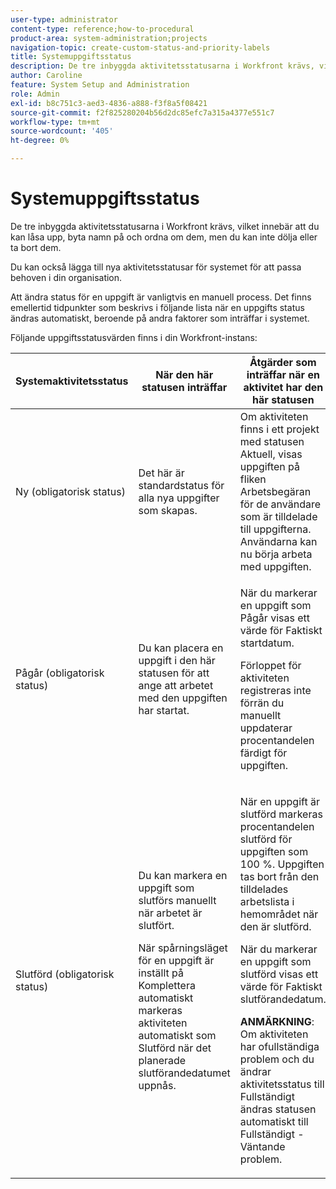 ```yaml
---
user-type: administrator
content-type: reference;how-to-procedural
product-area: system-administration;projects
navigation-topic: create-custom-status-and-priority-labels
title: Systemuppgiftsstatus
description: De tre inbyggda aktivitetsstatusarna i Workfront krävs, vilket innebär att du kan låsa upp, byta namn på och ordna om dem, men du kan inte dölja eller ta bort dem. Du kan också lägga till nya aktivitetsstatusar för systemet för att passa behoven i din organisation. Att ändra status för en uppgift är vanligtvis en manuell process, men ibland ändras status för en uppgift automatiskt beroende på andra faktorer som inträffar i systemet.
author: Caroline
feature: System Setup and Administration
role: Admin
exl-id: b8c751c3-aed3-4836-a888-f3f8a5f08421
source-git-commit: f2f825280204b56d2dc85efc7a315a4377e551c7
workflow-type: tm+mt
source-wordcount: '405'
ht-degree: 0%

---
```


# Systemuppgiftsstatus

De tre inbyggda aktivitetsstatusarna i Workfront krävs, vilket innebär att du kan låsa upp, byta namn på och ordna om dem, men du kan inte dölja eller ta bort dem.

Du kan också lägga till nya aktivitetsstatusar för systemet för att passa behoven i din organisation.

Att ändra status för en uppgift är vanligtvis en manuell process. Det finns emellertid tidpunkter som beskrivs i följande lista när en uppgifts status ändras automatiskt, beroende på andra faktorer som inträffar i systemet.

Följande uppgiftsstatusvärden finns i din Workfront-instans:

<table style="table-layout:auto"> 
 <col> 
 <col> 
 <col> 
 <thead> 
  <tr> 
   <th>Systemaktivitetsstatus</th> 
   <th>När den här statusen inträffar</th> 
   <th>Åtgärder som inträffar när en aktivitet har den här statusen</th> 
  </tr> 
 </thead> 
 <tbody> 
  <tr> 
   <td>Ny (obligatorisk status)</td> 
   <td>Det här är standardstatus för alla nya uppgifter som skapas.</td> 
   <td>Om aktiviteten finns i ett projekt med statusen Aktuell, visas uppgiften på fliken Arbetsbegäran för de användare som är tilldelade till uppgifterna. Användarna kan nu börja arbeta med uppgiften.</td> 
  </tr> 
  <tr> 
   <td>Pågår (obligatorisk status)</td> 
   <td>Du kan placera en uppgift i den här statusen för att ange att arbetet med den uppgiften har startat.</td> 
   <td> <p>När du markerar en uppgift som Pågår visas ett värde för Faktiskt startdatum.</p> <p>Förloppet för aktiviteten registreras inte förrän du manuellt uppdaterar procentandelen färdigt för uppgiften.</p> </td> 
  </tr> 
  <tr> 
   <td>Slutförd (obligatorisk status)</td> 
   <td> <p>Du kan markera en uppgift som slutförs manuellt när arbetet är slutfört.</p> <p>När spårningsläget för en uppgift är inställt på Komplettera automatiskt markeras aktiviteten automatiskt som Slutförd när det planerade slutförandedatumet uppnås.</p> </td> 
   <td> <p>När en uppgift är slutförd markeras procentandelen slutförd för uppgiften som 100 %. Uppgiften tas bort från den tilldelades arbetslista i hemområdet när den är slutförd.</p> <p>När du markerar en uppgift som slutförd visas ett värde för Faktiskt slutförandedatum.</p> <p><b>ANMÄRKNING</b>: Om aktiviteten har ofullständiga problem och du ändrar aktivitetsstatus till Fullständigt ändras statusen automatiskt till Fullständigt - Väntande problem.</p> </td> 
  </tr> 
 </tbody> 
</table>
